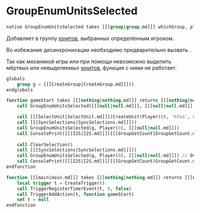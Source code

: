 # GroupEnumUnitsSelected

```sql
native GroupEnumUnitsSelected takes [[[group|group.md]]] whichGroup, player whichPlayer, [[[boolexpr|boolexpr.md]]] filter returns [[[nothing|nothing.md]]]
```

Добавляет в группу [юнитов](unit.md), выбранных определённым игроком.

Во избежание десинхронихации необходимо предварительно вызвать [](SyncSelections.md).

Так как механикой игры или при помощи [](SelectUnit.md) невозможно выделить мёртвых или невыделяемых [юнитов](unit.md),
функция с ними не работает.

```sql
globals
    group g = [[[CreateGroup|CreateGroup.md]]]()
endglobals

function gameStart takes [[[nothing|nothing.md]]] returns [[[nothing|nothing.md]]]
    call GroupEnumUnitsSelected([[[null|null.md]]], [[[null|null.md]]], [[[null|null.md]]]) // Безопасна при работе с [[[null|null.md]]]

    call [[[SelectUnit|SelectUnit.md]]](CreateUnit(Player(0), 'hfoo', 0, 0, 0), true)
    call [[[SyncSelections|SyncSelections.md]]]()
    call GroupEnumUnitsSelected(g, Player(0), [[[null|null.md]]])
    call ConsolePrint([[[I2S|I2S.md]]]([[[GroupGetCount|GroupGetCount.md]]](g))) // 1
   
    call ClearSelection()
    call [[[SyncSelections|SyncSelections.md]]]()
    call GroupEnumUnitsSelected(g, Player(0), [[[null|null.md]]]) // Очищает группу перед вызовом
    call ConsolePrint([[[I2S|I2S.md]]]([[[GroupGetCount|GroupGetCount.md]]](g))) // 0
endfunction

function [[[main|main.md]]] takes [[[nothing|nothing.md]]] returns [[[nothing|nothing.md]]]
    local trigger t = CreateTrigger()
    call TriggerRegisterTimerEvent(t, 0, false)
    call TriggerAddAction(t, function gameStart)
    set t = null
endfunction
```
